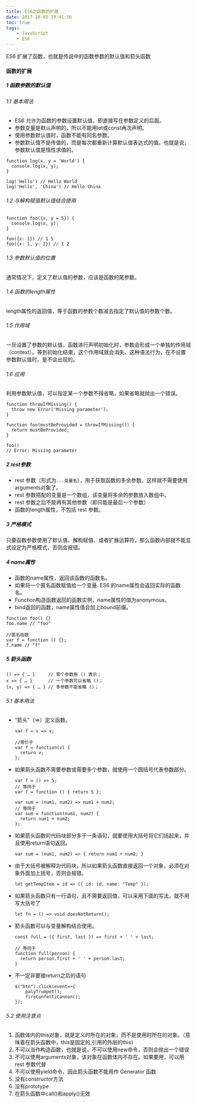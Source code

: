 ```yaml
---
title: ES6之函数的扩展
date: 2017-10-05 19:41:56
toc: true
tags:
    - JavaScript
    - ES6
---
```


ES6 扩展了函数，也就是传说中的函数参数的默认值和箭头函数
<!--more-->


#### 函数的扩展
##### 1 函数参数的默认值
###### 1.1 基本用法
- ES6 允许为函数的参数设置默认值，即直接写在参数定义的后面。
- 参数变量是默认声明的，所以不能用let或const再次声明。
- 使用参数默认值时，函数不能有同名参数。
- 参数默认值不是传值的，而是每次都重新计算默认值表达式的值。也就是说，参数默认值是惰性求值的。
```
function log(x, y = 'World') {
  console.log(x, y);
}

log('Hello') // Hello World
log('Hello', 'China') // Hello China
```
###### 1.2 与解构赋值默认值结合使用
```
function foo({x, y = 5}) {
  console.log(x, y);
}

foo({x: 1}) // 1 5
foo({x: 1, y: 2}) // 1 2
```
###### 1.3 参数默认值的位置
通常情况下，定义了默认值的参数，应该是函数的尾参数。
###### 1.4 函数的length属性
length属性的返回值，等于函数的参数个数减去指定了默认值的参数个数。
###### 1.5 作用域
一旦设置了参数的默认值，函数进行声明初始化时，参数会形成一个单独的作用域（context）。等到初始化结束，这个作用域就会消失。这种语法行为，在不设置参数默认值时，是不会出现的。
###### 1.6 应用
利用参数默认值，可以指定某一个参数不得省略，如果省略就抛出一个错误。
```
function throwIfMissing() {
  throw new Error('Missing parameter');
}

function foo(mustBeProvided = throwIfMissing()) {
  return mustBeProvided;
}

foo()
// Error: Missing parameter
```
##### 2 rest参数
- rest 参数（形式为```...变量名```），用于获取函数的多余参数，这样就不需要使用arguments对象了。
- rest 参数搭配的变量是一个数组，该变量将多余的参数放入数组中。
- rest 参数之后不能再有其他参数（即只能是最后一个参数）
- 函数的length属性，不包括 rest 参数。

##### 3 严格模式
只要函数参数使用了默认值、解构赋值、或者扩展运算符，那么函数内部就不能显式设定为严格模式，否则会报错。

##### 4 name属性
- 函数的name属性，返回该函数的函数名。
- 如果将一个匿名函数赋值给一个变量. ES6 的name属性会返回实际的函数名。
- Function构造函数返回的函数实例，name属性的值为anonymous。
- bind返回的函数，name属性值会加上bound前缀。
```
function foo() {}
foo.name // "foo"

//匿名函数
var f = function () {};
f.name // "f"
```

##### 5 箭头函数
```
() => { … }     // 零个参数用 () 表示； 
x => { … }      // 一个参数可以省略 ()； 
(x, y) => { … } // 多参数不能省略 ()；
```
###### 5.1 基本用法
- “箭头”（=>）定义函数。
    ```
    var f = v => v;
    
    //等价于
    var f = function(v) {
      return v;
    };
    ```
- 如果箭头函数不需要参数或需要多个参数，就使用一个圆括号代表参数部分。
    ```
    var f = () => 5;
    // 等同于
    var f = function () { return 5 };
    
    var sum = (num1, num2) => num1 + num2;
    // 等同于
    var sum = function(num1, num2) {
      return num1 + num2;
    };
    ```
- 如果箭头函数的代码块部分多于一条语句，就要使用大括号将它们括起来，并且使用return语句返回。
    ```
    var sum = (num1, num2) => { return num1 + num2; }
    ```
- 由于大括号被解释为代码块，所以如果箭头函数直接返回一个对象，必须在对象外面加上括号，否则会报错。
    ```
    let getTempItem = id => ({ id: id, name: "Temp" });
    ```
- 如果箭头函数只有一行语句，且不需要返回值，可以采用下面的写法，就不用写大括号了
    ```
    let fn = () => void doesNotReturn();
    ```
- 箭头函数可以与变量解构结合使用。
    ```
    const full = ({ first, last }) => first + ' ' + last;

    // 等同于
    function full(person) {
      return person.first + ' ' + person.last;
    }
    ```
- 不一定非要接return之后的语句
    ```
    $("btn").click(event=>{
        palyTrumpet();
        fireConfettiCannon();
    });
    ```

###### 5.2 使用注意点
1. 函数体内的this对象，就是定义时所在的对象，而不是使用时所在的对象。（意味着在箭头函数中，this是固定的,引用的外层的this）
2. 不可以当作构造函数，也就是说，不可以使用new命令，否则会抛出一个错误
3. 不可以使用arguments对象，该对象在函数体内不存在。如果要用，可以用 rest 参数代替
4. 不可以使用yield命令，因此箭头函数不能用作 Generator 函数
5. 没有constructor方法
6. 没有prototype
7. 在箭头函数中call()和apply()无效